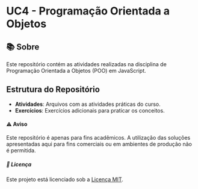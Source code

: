 # UC4 - Programação Orientada a Objetos 


## 📚 Sobre
Este repositório contém as atividades realizadas na disciplina de Programação Orientada a Objetos (POO) em JavaScript.

## Estrutura do Repositório

- **Atividades**: Arquivos com as atividades práticas do curso.
- **Exercícios**: Exercícios adicionais para praticar os conceitos.


#### ⚠️ Aviso
Este repositório é apenas para fins acadêmicos. A utilização das soluções apresentadas aqui para fins comerciais ou em ambientes de produção não é permitida.

##### 📄 Licença
Este projeto está licenciado sob a [Licença MIT](LICENSE).

